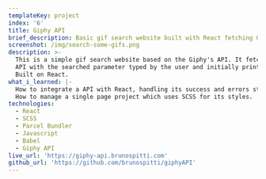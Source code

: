 ```yaml
---
templateKey: project
index: '6'
title: Giphy API
brief_description: Basic gif search website built with React fetching Giphy’s API.
screenshot: /img/search-some-gifs.png
description: >-
  This is a simple gif search website based on the Giphy's API. It fetches the
  API with the searched parameter typed by the user and initially prints 8 gifs.
  Built on React.
what_i_learned: |-
  How to integrate a API with React, handling its success and errors status.
  How to manage a single page project which uses SCSS for its styles.
technologies:
  - React
  - SCSS
  - Parcel Bundler
  - Javascript
  - Babel
  - Giphy API
live_url: 'https://giphy-api.brunospitti.com'
github_url: 'https://github.com/brunospitti/giphyAPI'
---
```



